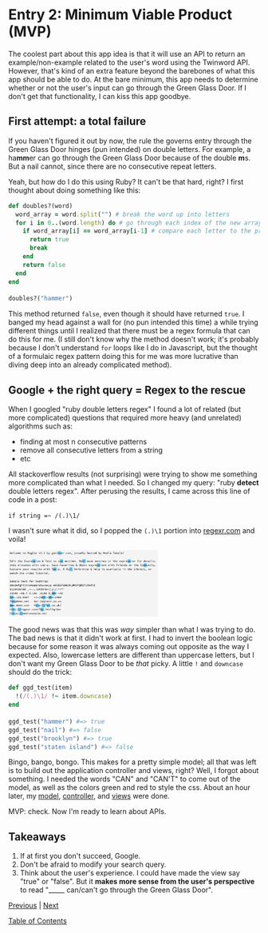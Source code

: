 # Entry 2: Minimum Viable Product (MVP)

The coolest part about this app idea is that it will use an API to return an example/non-example related to the user's word using the Twinword API.  However, that's kind of an extra feature beyond the barebones of what this app should be able to do.  At the bare minimum, this app needs to determine whether or not the user's input can go through the Green Glass Door.  If I don't get that functionality, I can kiss this app goodbye.

## First attempt: a total failure

If you haven't figured it out by now, the rule the governs entry through the Green Glass Door hinges (pun intended) on double letters.  For example, a ha**mm**er can go through the Green Glass Door because of the double **m**s.  But a nail cannot, since there are no consecutive repeat letters.

Yeah, but how do I do this using Ruby? It can't be that hard, right? I first thought about doing something like this:

```ruby
def doubles?(word)
  word_array = word.split("") # break the word up into letters
  for i in 0..(word.length) do # go through each index of the new array
    if word_array[i] == word_array[i-1] # compare each letter to the previous one
      return true
      break
    end
    return false
  end
end

doubles?("hammer")
```

This method returned `false`, even though it should have returned `true`.  I banged my head against a wall for (no pun intended this time) a while trying different things until I realized that there must be a regex formula that can do this for me.  (I still don't know why the method doesn't work; it's probably because I don't understand `for` loops like I do in Javascript, but the thought of a formulaic regex pattern doing this for me was more lucrative than diving deep into an already complicated method).

## Google + the right query = Regex to the rescue

When I googled "ruby double letters regex" I found a lot of related (but more complicated) questions that required more heavy (and unrelated) algorithms such as: 

- finding at most n consecutive patterns
- remove all consecutive letters from a string
- etc

All stackoverflow results (not surprising) were trying to show me something more complicated than what I needed.  So I changed my query: "ruby **detect** double letters regex".  After perusing the results, I came across this line of code in a post:

`if string =~ /(.)\1/`

I wasn't sure what it did, so I popped the `(.)\1` portion into [regexr.com](http://regexr.com) and voila!

<img src="../images/02-regexr.png" style="width: 300px;" />

The good news was that this was *way* simpler than what I was trying to do.  The bad news is that it didn't work at first.  I had to invert the boolean logic because for some reason it was always coming out opposite as the way I expected.  Also, lowercase letters are different than uppercase letters, but I don't want my Green Glass Door to be *that* picky.  A little `!` and `downcase` should do the trick:

```ruby
def ggd_test(item)
  !(/(.)\1/ !~ item.downcase)
end

ggd_test("hammer") #=> true
ggd_test("nail") #=> false
ggd_test("brooklyn") #=> true
ggd_test("staten island") #=> false
```

Bingo, bango, bongo.  This makes for a pretty simple model; all that was left is to build out the application controller and views, right?  Well, I forgot about something.  I needed the words "CAN" and "CAN'T" to come out of the model, as well as the colors green and red to style the css. About an hour later, my [model](https://github.com/brianmueller/green-glass-door/commit/b97848db772c2181944068c12d59cedecf112177), [controller](https://github.com/brianmueller/green-glass-door/commit/2b3e04fcf5553863000d6bca790ca4b3f3656aea), and [views](https://github.com/brianmueller/green-glass-door/commit/ba928c9ff95de7adbc7db61eca773dee46f68141) were done.

MVP: check. Now I'm ready to learn about APIs.

## Takeaways

1. If at first you don't succeed, Google.
2. Don't be afraid to modify your search query.
3. Think about the user's experience. I could have made the view say "true" or "false". But it **makes more sense from the user's perspective** to read "_____ can/can't go through the Green Glass Door".

[Previous](entry01-plan.md)  |  [Next](entry03-twinword.md)

[Table of Contents](../README.md)
